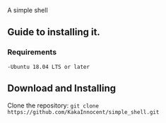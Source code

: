 A simple shell
## Guide to installing it.
### Requirements
`-Ubuntu 18.04 LTS or later`
## Download and Installing
Clone the repository:
`git clone https://github.com/KakaInnocent/simple_shell.git`
